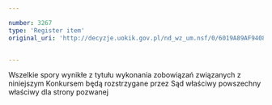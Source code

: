 ```yaml
---

number: 3267
type: 'Register item'
original_uri: 'http://decyzje.uokik.gov.pl/nd_wz_um.nsf/0/6019A89AF94087B6C1257A28003C0DA4?OpenDocument'


---
```


Wszelkie spory wynikłe z tytułu wykonania zobowiązań związanych z niniejszym Konkursem będą rozstrzygane przez Sąd właściwy powszechny właściwy dla strony pozwanej
